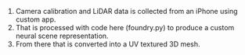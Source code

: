 1. Camera calibration and LiDAR data is collected from an iPhone using custom app.
2. That is processed with code here (foundry.py) to produce a custom neural scene representation.
3. From there that is converted into a UV textured 3D mesh.
